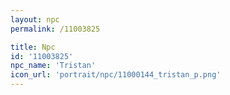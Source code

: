 ```yaml
---
layout: npc
permalink: /11003825

title: Npc
id: '11003825'
npc_name: 'Tristan'
icon_url: 'portrait/npc/11000144_tristan_p.png'
---
```

